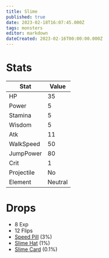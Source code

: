 ```yaml
---
title: Slime
published: true
date: 2023-02-18T16:07:45.000Z
tags: monsters
editor: markdown
dateCreated: 2023-02-16T00:00:00.000Z
---
```


# Stats
|Stat|Value|
|-|-|
|HP|35|
|Power|5|
|Stamina|5|
|Wisdom|5|
|Atk|11|
|WalkSpeed|50|
|JumpPower|80|
|Crit|1|
|Projectile|No|
|Element|Neutral|

# Drops
 * 8 Exp
 * 12 Flips
 * [Speed Pill](/items/speed-pill.md) (3%)
 * [Slime Hat](/items/slime-hat.md) (1%)
 * [Slime Card](/items/slime-card.md) (0.1%)
